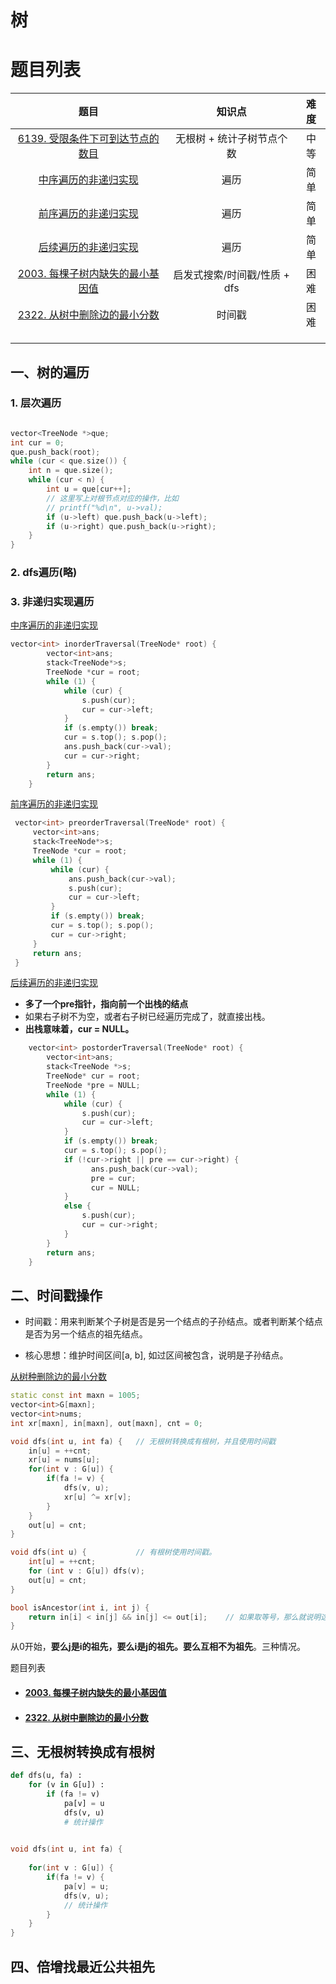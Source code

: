 # 树



# 题目列表



|                             题目                             |            知识点            | 难度 |
| :----------------------------------------------------------: | :--------------------------: | :--: |
| [6139. 受限条件下可到达节点的数目](https://leetcode.cn/problems/reachable-nodes-with-restrictions/) |  无根树 + 统计子树节点个数   | 中等 |
| [中序遍历的非递归实现](https://leetcode.cn/problems/binary-tree-inorder-traversal/) |             遍历             | 简单 |
|                   [前序遍历的非递归实现]()                   |             遍历             | 简单 |
| [后续遍历的非递归实现](https://leetcode.cn/problems/binary-tree-postorder-traversal/solution/bang-ni-dui-er-cha-shu-bu-zai-mi-mang-che-di-chi-t/) |             遍历             | 简单 |
| [2003. 每棵子树内缺失的最小基因值](https://leetcode.cn/problems/smallest-missing-genetic-value-in-each-subtree/) | 启发式搜索/时间戳/性质 + dfs | 困难 |
| [2322. 从树中删除边的最小分数](https://leetcode.cn/problems/smallest-missing-genetic-value-in-each-subtree/solution/by-man-qian-shu-xiao-ming-ljk8/) |            时间戳            | 困难 |
|                                                              |                              |      |
|                                                              |                              |      |
|                                                              |                              |      |

## 一、树的遍历

### 1. 层次遍历

```cpp

vector<TreeNode *>que;
int cur = 0;
que.push_back(root);
while (cur < que.size()) {
    int n = que.size();
    while (cur < n) {
        int u = que[cur++];
        // 这里写上对根节点对应的操作，比如
        // printf("%d\n", u->val);
        if (u->left) que.push_back(u->left);
        if (u->right) que.push_back(u->right);
    }
}
```



### 2. dfs遍历(略)



### 3. 非递归实现遍历



[中序遍历的非递归实现](https://leetcode.cn/problems/binary-tree-inorder-traversal/)

```cpp
vector<int> inorderTraversal(TreeNode* root) {
        vector<int>ans;
        stack<TreeNode*>s;
        TreeNode *cur = root;
        while (1) {
            while (cur) {
                s.push(cur);
                cur = cur->left;
            }
            if (s.empty()) break;
            cur = s.top(); s.pop();
            ans.push_back(cur->val);
            cur = cur->right;
        }
        return ans;
    }
```



[前序遍历的非递归实现]()

```cpp
 vector<int> preorderTraversal(TreeNode* root) {
     vector<int>ans;
     stack<TreeNode*>s;
     TreeNode *cur = root;
     while (1) {
         while (cur) {
             ans.push_back(cur->val);
             s.push(cur);
             cur = cur->left;
         }
         if (s.empty()) break;
         cur = s.top(); s.pop();
         cur = cur->right;
     }
     return ans;
 }
```



[后续遍历的非递归实现](https://leetcode.cn/problems/binary-tree-postorder-traversal/solution/bang-ni-dui-er-cha-shu-bu-zai-mi-mang-che-di-chi-t/)

- **多了一个pre指针，指向前一个出栈的结点**
- 如果右子树不为空，或者右子树已经遍历完成了，就直接出栈。
- **出栈意味着，cur = NULL。**

```cpp
    vector<int> postorderTraversal(TreeNode* root) {
        vector<int>ans;
        stack<TreeNode *>s;
        TreeNode* cur = root;
        TreeNode *pre = NULL;
        while (1) {
            while (cur) {
                s.push(cur);
                cur = cur->left;
            }
            if (s.empty()) break;
            cur = s.top(); s.pop();
            if (!cur->right || pre == cur->right) {
                  ans.push_back(cur->val);
                  pre = cur;
                  cur = NULL;
            }
            else {
                s.push(cur);
                cur = cur->right;
            }
        }
        return ans;
    }
```



## 二、时间戳操作

- 时间戳：用来判断某个子树是否是另一个结点的子孙结点。或者判断某个结点是否为另一个结点的祖先结点。

- 核心思想：维护时间区间[a, b], 如过区间被包含，说明是子孙结点。

[从树种删除边的最小分数](https://leetcode.cn/problems/minimum-score-after-removals-on-a-tree/)

```cpp
static const int maxn = 1005;
vector<int>G[maxn];
vector<int>nums;
int xr[maxn], in[maxn], out[maxn], cnt = 0;

void dfs(int u, int fa) {   // 无根树转换成有根树，并且使用时间戳
    in[u] = ++cnt;          
    xr[u] = nums[u];
    for(int v : G[u]) {     
        if(fa != v) {
            dfs(v, u);
            xr[u] ^= xr[v];
        }
    }
    out[u] = cnt;
}

void dfs(int u) {			// 有根树使用时间戳。
    int[u] = ++cnt;
    for (int v : G[u]) dfs(v);
    out[u] = cnt;
}

bool isAncestor(int i, int j) {
    return in[i] < in[j] && in[j] <= out[i];	// 如果取等号，那么就说明这个
}

```

从0开始，**要么j是i的祖先，要么i是j的祖先。要么互相不为祖先**。三种情况。



题目列表

- #### [2003. 每棵子树内缺失的最小基因值](https://leetcode.cn/problems/smallest-missing-genetic-value-in-each-subtree/)

- #### [2322. 从树中删除边的最小分数](https://leetcode.cn/problems/minimum-score-after-removals-on-a-tree/)





## 三、无根树转换成有根树





```python
def dfs(u, fa) :
    for (v in G[u]) :
        if (fa != v)
            pa[v] = u
            dfs(v, u)
            # 统计操作
            
```



```cpp
void dfs(int u, int fa) {   
    
    for(int v : G[u]) {     
        if(fa != v) {
            pa[v] = u;
            dfs(v, u);
            // 统计操作
        }
    }
}

```

## 四、倍增找最近公共祖先



